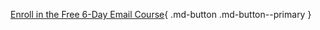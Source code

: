 [Enroll in the Free 6-Day Email Course](https://improvingrag.com/){ .md-button .md-button--primary }
